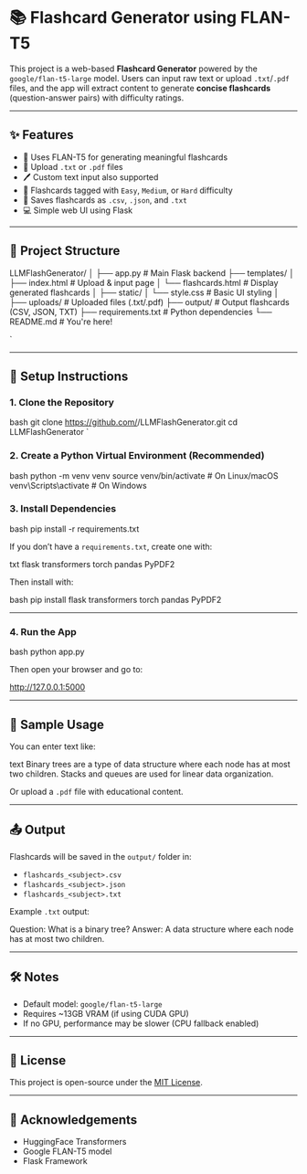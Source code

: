 # 📚 Flashcard Generator using FLAN-T5

This project is a web-based **Flashcard Generator** powered by the `google/flan-t5-large` model. Users can input raw text or upload `.txt`/`.pdf` files, and the app will extract content to generate **concise flashcards** (question-answer pairs) with difficulty ratings.

---

## ✨ Features

- 🧠 Uses FLAN-T5 for generating meaningful flashcards
- 📁 Upload `.txt` or `.pdf` files
- 🖊️ Custom text input also supported
- 🔖 Flashcards tagged with `Easy`, `Medium`, or `Hard` difficulty
- 💾 Saves flashcards as `.csv`, `.json`, and `.txt`
- 💻 Simple web UI using Flask

---

## 📂 Project Structure

LLMFlashGenerator/
│
├── app.py # Main Flask backend
├── templates/
│ ├── index.html # Upload & input page
│ └── flashcards.html # Display generated flashcards
│
├── static/
│ └── style.css # Basic UI styling
│
├── uploads/ # Uploaded files (.txt/.pdf)
├── output/ # Output flashcards (CSV, JSON, TXT)
├── requirements.txt # Python dependencies
└── README.md # You're here!

`

---

## 🚀 Setup Instructions

### 1. Clone the Repository

bash
git clone https://github.com/<your-username>/LLMFlashGenerator.git
cd LLMFlashGenerator
`

### 2. Create a Python Virtual Environment (Recommended)

bash
python -m venv venv
source venv/bin/activate # On Linux/macOS
venv\Scripts\activate # On Windows

### 3. Install Dependencies

bash
pip install -r requirements.txt

If you don’t have a `requirements.txt`, create one with:

txt
flask
transformers
torch
pandas
PyPDF2

Then install with:

bash
pip install flask transformers torch pandas PyPDF2

---

### 4. Run the App

bash
python app.py

Then open your browser and go to:

http://127.0.0.1:5000

---

## 🧪 Sample Usage

You can enter text like:

text
Binary trees are a type of data structure where each node has at most two children. Stacks and queues are used for linear data organization.

Or upload a `.pdf` file with educational content.

---

## 📤 Output

Flashcards will be saved in the `output/` folder in:

- `flashcards_<subject>.csv`
- `flashcards_<subject>.json`
- `flashcards_<subject>.txt`

Example `.txt` output:

Question: What is a binary tree?
Answer: A data structure where each node has at most two children.

---

## 🛠️ Notes

- Default model: `google/flan-t5-large`
- Requires ~13GB VRAM (if using CUDA GPU)
- If no GPU, performance may be slower (CPU fallback enabled)

---

## 🧾 License

This project is open-source under the [MIT License](LICENSE).

---

## 🙌 Acknowledgements

- HuggingFace Transformers
- Google FLAN-T5 model
- Flask Framework
